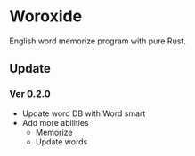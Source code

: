 # Woroxide

English word memorize program with pure Rust.

## Update

### Ver 0.2.0

* Update word DB with Word smart
* Add more abilities
    * Memorize
    * Update words